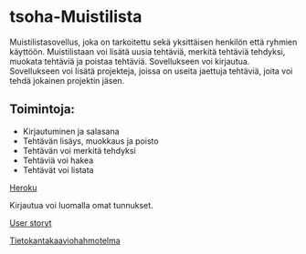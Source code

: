 # tsoha-Muistilista

Muistilistasovellus, joka on tarkoitettu sekä yksittäisen henkilön että ryhmien käyttöön. Muistilistaan voi lisätä uusia tehtäviä, merkitä tehtäviä tehdyksi, muokata tehtäviä ja poistaa tehtäviä. Sovellukseen voi kirjautua. Sovellukseen voi lisätä projekteja, joissa on useita jaettuja tehtäviä, joita voi tehdä jokainen projektin jäsen. 

## Toimintoja:

* Kirjautuminen ja salasana
* Tehtävän lisäys, muokkaus ja poisto
* Tehtävän voi merkitä tehdyksi
* Tehtäviä voi hakea
* Tehtävät voi listata

[Heroku](https://tsoha-todolist-python.herokuapp.com/)

Kirjautua voi luomalla omat tunnukset.

[User storyt](https://github.com/strajama/tsoha-todolist/blob/master/documentation/user%20stories.md)

[Tietokantakaaviohahmotelma](https://github.com/strajama/tsoha-todolist/blob/master/documentation/tietokantakaaviohahmotelma.jpg) 
